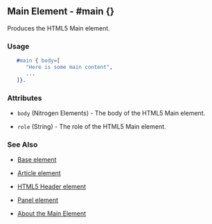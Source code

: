 <!-- dash: #main | Element | ###:Section -->



## Main Element - #main {}

  Produces the HTML5 Main element.

### Usage

```erlang
   #main { body=[
	  "Here is some main content",
	  ...
   ]}.

```

### Attributes

   * `body` (Nitrogen Elements) - The body of the HTML5 Main element.

   * `role` (String) - The role of the HTML5 Main element.

### See Also

 *  [Base element](./element_base.md)

 *  [Article element](article.md)

 *  [HTML5 Header element](html5_header.md)

 *  [Panel element](panel.md)

 *  [About the Main Element](http://html5doctor.com/the-main-element/)
